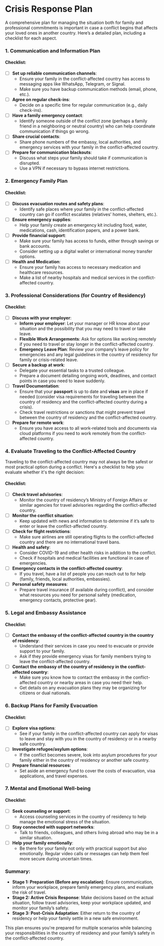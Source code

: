 # Crisis Response Plan
A comprehensive plan for managing the situation both for family and professional commitments is important in case a conflict begins that affects your loved ones in another country. Here’s a detailed plan, including a checklist for each aspect.

### 1. **Communication and Information Plan**
#### Checklist:
- [ ] **Set up reliable communication channels**:
    - Ensure your family in the conflict-affected country has access to messaging apps like WhatsApp, Telegram, or Signal.
    - Make sure you have backup communication methods (email, phone, etc.).
- [ ] **Agree on regular check-ins**: 
    - Decide on a specific time for regular communication (e.g., daily check-ins).
- [ ] **Have a family emergency contact**:
    - Identify someone outside of the conflict zone (perhaps a family friend in a neighboring or neutral country) who can help coordinate communication if things go wrong.
- [ ] **Share crucial contacts**:
    - Share phone numbers of the embassy, local authorities, and emergency services with your family in the conflict-affected country.
- [ ] **Prepare for communication blackouts**:
    - Discuss what steps your family should take if communication is disrupted.
    - Use a VPN if necessary to bypass internet restrictions.

### 2. **Emergency Family Plan**
#### Checklist:
- [ ] **Discuss evacuation routes and safety plans**:
    - Identify safe places where your family in the conflict-affected country can go if conflict escalates (relatives’ homes, shelters, etc.).
- [ ] **Ensure emergency supplies**:
    - Help your family create an emergency kit including food, water, medications, cash, identification papers, and a power bank.
- [ ] **Provide financial support**:
    - Make sure your family has access to funds, either through savings or bank accounts.
    - Consider setting up a digital wallet or international money transfer options.
- [ ] **Health and Medication**:
    - Ensure your family has access to necessary medication and healthcare resources.
    - Make a list of nearby hospitals and medical services in the conflict-affected country.

### 3. **Professional Considerations (for Country of Residency)**
#### Checklist:
- [ ] **Discuss with your employer**:
    - **Inform your employer**: Let your manager or HR know about your situation and the possibility that you may need to travel or take leave.
    - **Flexible Work Arrangements**: Ask for options like working remotely if you need to travel or stay longer in the conflict-affected country.
    - **Emergency Leave Plan**: Review your company’s leave policy for emergencies and any legal guidelines in the country of residency for family or crisis-related leave.
- [ ] **Secure a backup at work**:
    - Delegate your essential tasks to a trusted colleague.
    - Prepare a document detailing ongoing work, deadlines, and contact points in case you need to leave suddenly.
- [ ] **Travel Documentation**:
    - Ensure that your **passport** is up to date and **visas** are in place if needed (consider visa requirements for traveling between the country of residency and the conflict-affected country during a crisis).
    - Check travel restrictions or sanctions that might prevent travel between the country of residency and the conflict-affected country.
- [ ] **Prepare for remote work**:
    - Ensure you have access to all work-related tools and documents via cloud platforms if you need to work remotely from the conflict-affected country.

### 4. **Evaluate Traveling to the Conflict-Affected Country**
Traveling to the conflict-affected country may not always be the safest or most practical option during a conflict. Here's a checklist to help you evaluate whether it's the right decision:

#### Checklist:
- [ ] **Check travel advisories**: 
    - Monitor the country of residency’s Ministry of Foreign Affairs or similar agencies for travel advisories regarding the conflict-affected country.
- [ ] **Monitor the conflict situation**: 
    - Keep updated with news and information to determine if it’s safe to enter or leave the conflict-affected country.
- [ ] **Check for flight restrictions**:
    - Make sure airlines are still operating flights to the conflict-affected country and there are no international travel bans.
- [ ] **Health and safety**:
    - Consider COVID-19 and other health risks in addition to the conflict.
    - Check if hospitals and medical facilities are functional in case of emergencies.
- [ ] **Emergency contacts in the conflict-affected country**:
    - If you travel, have a list of people you can reach out to for help (family, friends, local authorities, embassies).
- [ ] **Personal safety measures**:
    - Prepare travel insurance (if available during conflict), and consider what resources you need for personal safety (medication, emergency contacts, protective gear).

### 5. **Legal and Embassy Assistance**
#### Checklist:
- [ ] **Contact the embassy of the conflict-affected country in the country of residency**:
    - Understand their services in case you need to evacuate or provide support to your family.
    - Ask if they provide emergency visas for family members trying to leave the conflict-affected country.
- [ ] **Contact the embassy of the country of residency in the conflict-affected country**:
    - Make sure you know how to contact the embassy in the conflict-affected country or nearby areas in case you need their help.
    - Get details on any evacuation plans they may be organizing for citizens or dual nationals.

### 6. **Backup Plans for Family Evacuation**
#### Checklist:
- [ ] **Explore visa options**:
    - See if your family in the conflict-affected country can apply for visas to leave and stay with you in the country of residency or in a nearby safe country.
- [ ] **Investigate refugee/asylum options**:
    - If the conflict becomes severe, look into asylum procedures for your family either in the country of residency or another safe country.
- [ ] **Prepare financial resources**:
    - Set aside an emergency fund to cover the costs of evacuation, visa applications, and travel expenses.

### 7. **Mental and Emotional Well-being**
#### Checklist:
- [ ] **Seek counseling or support**:
    - Access counseling services in the country of residency to help manage the emotional stress of the situation.
- [ ] **Stay connected with support networks**:
    - Talk to friends, colleagues, and others living abroad who may be in a similar situation.
- [ ] **Help your family emotionally**:
    - Be there for your family not only with practical support but also emotionally. Regular video calls or messages can help them feel more secure during uncertain times.

### Summary:
- **Stage 1: Preparation (Before any escalation)**: Ensure communication, inform your workplace, prepare family emergency plans, and evaluate the risk of travel.
- **Stage 2: Active Crisis Response**: Make decisions based on the actual situation, follow travel advisories, keep your workplace updated, and monitor your family’s safety.
- **Stage 3: Post-Crisis Adaptation**: Either return to the country of residency or help your family settle in a new safe environment.


This plan ensures you're prepared for multiple scenarios while balancing your responsibilities in the country of residency and your family’s safety in the conflict-affected country.
